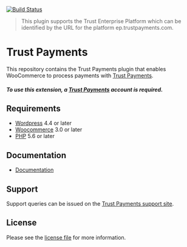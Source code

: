 [![Build Status](https://travis-ci.org/TrustPayments/woocommerce.svg?branch=master)](https://travis-ci.org/TrustPayments/woocommerce)

> This plugin supports the Trust Enterprise Platform which can be identified by the URL for the platform ep.trustpayments.com.

# Trust Payments
This repository contains the Trust Payments plugin that enables WooCommerce to process payments with [Trust Payments](https://www.trustpayments.com/).

##### To use this extension, a [Trust Payments](https://ep.trustpayments.com/user/signup)  account is required.

## Requirements

* [Wordpress](https://wordpress.org/) 4.4 or later
* [Woocommerce](https://woocommerce.com/) 3.0 or later
* [PHP](http://php.net/) 5.6 or later

## Documentation

* [Documentation](https://plugin-documentation.ep.trustpayments.com/TrustPayments/woocommerce/2.0.9/docs/en/documentation.html)

## Support

Support queries can be issued on the [Trust Payments support site](https://www.trustpayments.com/contact-us/).


## License

Please see the [license file](https://github.com/TrustPayments/woocommerce/blob/2.0.9/LICENSE) for more information.